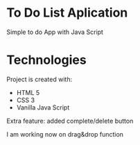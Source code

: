 # To Do List Aplication
Simple to do App with Java Script


# Technologies

Project is created with:

* HTML 5
* CSS 3
* Vanilla Java Script

Extra feature: added complete/delete button

I am working now on drag&drop function


